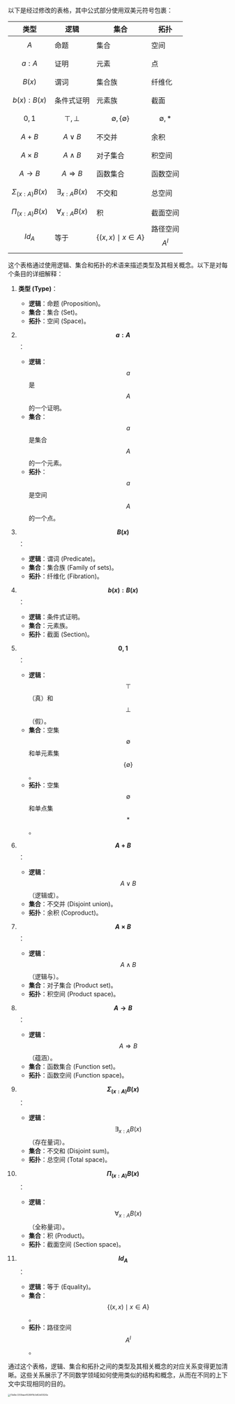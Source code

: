 

以下是经过修改的表格，其中公式部分使用双美元符号包裹：

| 类型 | 逻辑 | 集合 | 拓扑 |
|------|------|------|------|
| $$A$$ | 命题 | 集合 | 空间 |
| $$a : A$$ | 证明 | 元素 | 点 |
| $$B(x)$$ | 谓词 | 集合族 | 纤维化 |
| $$b(x) : B(x)$$ | 条件式证明 | 元素族 | 截面 |
| $$0, 1$$ | $$\top, \bot$$ | $$\emptyset, \{\emptyset\}$$ | $$\emptyset, \ast$$ |
| $$A + B$$ | $$A \lor B$$ | 不交并 | 余积 |
| $$A \times B$$ | $$A \land B$$ | 对子集合 | 积空间 |
| $$A \rightarrow B$$ | $$A \Rightarrow B$$ | 函数集合 | 函数空间 |
| $$\Sigma_{(x : A)} B(x)$$ | $$\exists_{x : A} B(x)$$ | 不交和 | 总空间 |
| $$\Pi_{(x : A)} B(x)$$ | $$\forall_{x : A} B(x)$$ | 积 | 截面空间 |
| $$Id_A$$ | 等于 | $$\{(x, x) \mid x \in A\}$$ | 路径空间 $$A^I$$ |

这个表格通过使用逻辑、集合和拓扑的术语来描述类型及其相关概念。以下是对每个条目的详细解释：

1. **类型 (Type)**：
   - **逻辑**：命题 (Proposition)。
   - **集合**：集合 (Set)。
   - **拓扑**：空间 (Space)。

2. **$$a : A$$**：
   - **逻辑**：$$a$$ 是 $$A$$ 的一个证明。
   - **集合**：$$a$$ 是集合 $$A$$ 的一个元素。
   - **拓扑**：$$a$$ 是空间 $$A$$ 的一个点。

3. **$$B(x)$$**：
   - **逻辑**：谓词 (Predicate)。
   - **集合**：集合族 (Family of sets)。
   - **拓扑**：纤维化 (Fibration)。

4. **$$b(x) : B(x)$$**：
   - **逻辑**：条件式证明。
   - **集合**：元素族。
   - **拓扑**：截面 (Section)。

5. **$$0, 1$$**：
   - **逻辑**：$$\top$$（真）和 $$\bot$$（假）。
   - **集合**：空集 $$\emptyset$$ 和单元素集 $$\{\emptyset\}$$。
   - **拓扑**：空集 $$\emptyset$$ 和单点集 $$\ast$$。

6. **$$A + B$$**：
   - **逻辑**：$$A \lor B$$（逻辑或）。
   - **集合**：不交并 (Disjoint union)。
   - **拓扑**：余积 (Coproduct)。

7. **$$A \times B$$**：
   - **逻辑**：$$A \land B$$（逻辑与）。
   - **集合**：对子集合 (Product set)。
   - **拓扑**：积空间 (Product space)。

8. **$$A \rightarrow B$$**：
   - **逻辑**：$$A \Rightarrow B$$（蕴涵）。
   - **集合**：函数集合 (Function set)。
   - **拓扑**：函数空间 (Function space)。

9. **$$\Sigma_{(x : A)} B(x)$$**：
   - **逻辑**：$$\exists_{x : A} B(x)$$（存在量词）。
   - **集合**：不交和 (Disjoint sum)。
   - **拓扑**：总空间 (Total space)。

10. **$$\Pi_{(x : A)} B(x)$$**：
    - **逻辑**：$$\forall_{x : A} B(x)$$（全称量词）。
    - **集合**：积 (Product)。
    - **拓扑**：截面空间 (Section space)。

11. **$$Id_A$$**：
    - **逻辑**：等于 (Equality)。
    - **集合**：$$\{(x, x) \mid x \in A\}$$。
    - **拓扑**：路径空间 $$A^I$$。

通过这个表格，逻辑、集合和拓扑之间的类型及其相关概念的对应关系变得更加清晰。这些关系展示了不同数学领域如何使用类似的结构和概念，从而在不同的上下文中实现相同的目的。

<img src="https://p.ipic.vip/1px3xm.png" alt="01a6bc3359aae49288f1b3d82e65926a" style="zoom:33%;" />